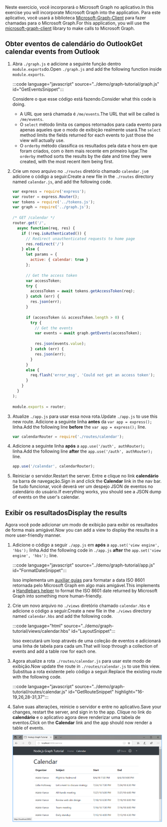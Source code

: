 <!-- markdownlint-disable MD002 MD041 -->

<span data-ttu-id="78956-101">Neste exercício, você incorporará o Microsoft Graph no aplicativo.</span><span class="sxs-lookup"><span data-stu-id="78956-101">In this exercise you will incorporate Microsoft Graph into the application.</span></span> <span data-ttu-id="78956-102">Para este aplicativo, você usará a biblioteca [Microsoft-Graph-Client](https://github.com/microsoftgraph/msgraph-sdk-javascript) para fazer chamadas para o Microsoft Graph.</span><span class="sxs-lookup"><span data-stu-id="78956-102">For this application, you will use the [microsoft-graph-client](https://github.com/microsoftgraph/msgraph-sdk-javascript) library to make calls to Microsoft Graph.</span></span>

## <a name="get-calendar-events-from-outlook"></a><span data-ttu-id="78956-103">Obter eventos de calendário do Outlook</span><span class="sxs-lookup"><span data-stu-id="78956-103">Get calendar events from Outlook</span></span>

1. <span data-ttu-id="78956-104">Abra `./graph.js` e adicione a seguinte função dentro `module.exports`do.</span><span class="sxs-lookup"><span data-stu-id="78956-104">Open `./graph.js` and add the following function inside `module.exports`.</span></span>

    :::code language="javascript" source="../demo/graph-tutorial/graph.js" id="GetEventsSnippet":::

    <span data-ttu-id="78956-105">Considere o que esse código está fazendo.</span><span class="sxs-lookup"><span data-stu-id="78956-105">Consider what this code is doing.</span></span>

    - <span data-ttu-id="78956-106">A URL que será chamada é `/me/events`.</span><span class="sxs-lookup"><span data-stu-id="78956-106">The URL that will be called is `/me/events`.</span></span>
    - <span data-ttu-id="78956-107">O `select` método limita os campos retornados para cada evento para apenas aqueles que o modo de exibição realmente usará.</span><span class="sxs-lookup"><span data-stu-id="78956-107">The `select` method limits the fields returned for each events to just those the view will actually use.</span></span>
    - <span data-ttu-id="78956-108">O `orderby` método classifica os resultados pela data e hora em que foram criados, com o item mais recente em primeiro lugar.</span><span class="sxs-lookup"><span data-stu-id="78956-108">The `orderby` method sorts the results by the date and time they were created, with the most recent item being first.</span></span>

1. <span data-ttu-id="78956-109">Crie um novo arquivo no `./routes` diretório chamado `calendar.js`e adicione o código a seguir.</span><span class="sxs-lookup"><span data-stu-id="78956-109">Create a new file in the `./routes` directory named `calendar.js`, and add the following code.</span></span>

    ```javascript
    var express = require('express');
    var router = express.Router();
    var tokens = require('../tokens.js');
    var graph = require('../graph.js');

    /* GET /calendar */
    router.get('/',
      async function(req, res) {
        if (!req.isAuthenticated()) {
          // Redirect unauthenticated requests to home page
          res.redirect('/')
        } else {
          let params = {
            active: { calendar: true }
          };

          // Get the access token
          var accessToken;
          try {
            accessToken = await tokens.getAccessToken(req);
          } catch (err) {
            res.json(err);
          }

          if (accessToken && accessToken.length > 0) {
            try {
              // Get the events
              var events = await graph.getEvents(accessToken);

              res.json(events.value);
            } catch (err) {
              res.json(err);
            }
          }
          else {
            req.flash('error_msg', 'Could not get an access token');
          }
        }
      }
    );

    module.exports = router;
    ```

1. <span data-ttu-id="78956-110">Atualize `./app.js` para usar essa nova rota.</span><span class="sxs-lookup"><span data-stu-id="78956-110">Update `./app.js` to use this new route.</span></span> <span data-ttu-id="78956-111">Adicione a seguinte linha **antes** da `var app = express();` linha.</span><span class="sxs-lookup"><span data-stu-id="78956-111">Add the following line **before** the `var app = express();` line.</span></span>

    ```javascript
    var calendarRouter = require('./routes/calendar');
    ```

1. <span data-ttu-id="78956-112">Adicione a seguinte linha **após** a `app.use('/auth', authRouter);` linha.</span><span class="sxs-lookup"><span data-stu-id="78956-112">Add the following line **after** the `app.use('/auth', authRouter);` line.</span></span>

    ```javascript
    app.use('/calendar', calendarRouter);
    ```

1. <span data-ttu-id="78956-113">Reiniciar o servidor.</span><span class="sxs-lookup"><span data-stu-id="78956-113">Restart the server.</span></span> <span data-ttu-id="78956-114">Entre e clique no link **calendário** na barra de navegação.</span><span class="sxs-lookup"><span data-stu-id="78956-114">Sign in and click the **Calendar** link in the nav bar.</span></span> <span data-ttu-id="78956-115">Se tudo funcionar, você deverá ver um despejo JSON de eventos no calendário do usuário.</span><span class="sxs-lookup"><span data-stu-id="78956-115">If everything works, you should see a JSON dump of events on the user's calendar.</span></span>

## <a name="display-the-results"></a><span data-ttu-id="78956-116">Exibir os resultados</span><span class="sxs-lookup"><span data-stu-id="78956-116">Display the results</span></span>

<span data-ttu-id="78956-117">Agora você pode adicionar um modo de exibição para exibir os resultados de forma mais amigável.</span><span class="sxs-lookup"><span data-stu-id="78956-117">Now you can add a view to display the results in a more user-friendly manner.</span></span>

1. <span data-ttu-id="78956-118">Adicione o código a seguir `./app.js` em **após** a `app.set('view engine', 'hbs');` linha.</span><span class="sxs-lookup"><span data-stu-id="78956-118">Add the following code in `./app.js` **after** the `app.set('view engine', 'hbs');` line.</span></span>

    :::code language="javascript" source="../demo/graph-tutorial/app.js" id="FormatDateSnippet":::

    <span data-ttu-id="78956-119">Isso implementa um [auxiliar guias](http://handlebarsjs.com/#helpers) para formatar a data ISO 8601 retornada pelo Microsoft Graph em algo mais amigável.</span><span class="sxs-lookup"><span data-stu-id="78956-119">This implements a [Handlebars helper](http://handlebarsjs.com/#helpers) to format the ISO 8601 date returned by Microsoft Graph into something more human-friendly.</span></span>

1. <span data-ttu-id="78956-120">Crie um novo arquivo no `./views` diretório chamado `calendar.hbs` e adicione o código a seguir.</span><span class="sxs-lookup"><span data-stu-id="78956-120">Create a new file in the `./views` directory named `calendar.hbs` and add the following code.</span></span>

    :::code language="html" source="../demo/graph-tutorial/views/calendar.hbs" id="LayoutSnippet":::

    <span data-ttu-id="78956-121">Isso executará um loop através de uma coleção de eventos e adicionará uma linha de tabela para cada um.</span><span class="sxs-lookup"><span data-stu-id="78956-121">That will loop through a collection of events and add a table row for each one.</span></span>

1. <span data-ttu-id="78956-122">Agora atualize a rota `./routes/calendar.js` para usar este modo de exibição.</span><span class="sxs-lookup"><span data-stu-id="78956-122">Now update the route in `./routes/calendar.js` to use this view.</span></span> <span data-ttu-id="78956-123">Substitua a rota existente pelo código a seguir.</span><span class="sxs-lookup"><span data-stu-id="78956-123">Replace the existing route with the following code.</span></span>

    :::code language="javascript" source="../demo/graph-tutorial/routes/calendar.js" id="GetRouteSnippet" highlight="16-19,26,28-31,37":::

1. <span data-ttu-id="78956-124">Salve suas alterações, reinicie o servidor e entre no aplicativo.</span><span class="sxs-lookup"><span data-stu-id="78956-124">Save your changes, restart the server, and sign in to the app.</span></span> <span data-ttu-id="78956-125">Clique no link do **calendário** e o aplicativo agora deve renderizar uma tabela de eventos.</span><span class="sxs-lookup"><span data-stu-id="78956-125">Click on the **Calendar** link and the app should now render a table of events.</span></span>

    ![Uma captura de tela da tabela de eventos](./images/add-msgraph-01.png)
